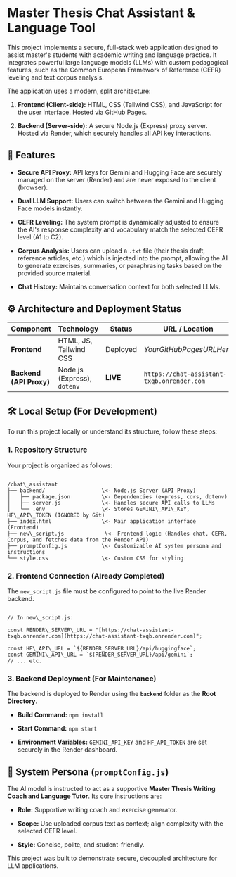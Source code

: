 

# Master Thesis Chat Assistant & Language Tool

This project implements a secure, full-stack web application designed to assist master's students with academic writing and language practice. It integrates powerful large language models (LLMs) with custom pedagogical features, such as the Common European Framework of Reference (CEFR) leveling and text corpus analysis.

The application uses a modern, split architecture:

1. **Frontend (Client-side):** HTML, CSS (Tailwind CSS), and JavaScript for the user interface. Hosted via GitHub Pages.

2. **Backend (Server-side):** A secure Node.js (Express) proxy server. Hosted via Render, which securely handles all API key interactions.

## 🚀 Features

* **Secure API Proxy:** API keys for Gemini and Hugging Face are securely managed on the server (Render) and are never exposed to the client (browser).

* **Dual LLM Support:** Users can switch between the Gemini and Hugging Face models instantly.

* **CEFR Leveling:** The system prompt is dynamically adjusted to ensure the AI's response complexity and vocabulary match the selected CEFR level (A1 to C2).

* **Corpus Analysis:** Users can upload a `.txt` file (their thesis draft, reference articles, etc.) which is injected into the prompt, allowing the AI to generate exercises, summaries, or paraphrasing tasks based on the provided source material.

* **Chat History:** Maintains conversation context for both selected LLMs.

## ⚙️ Architecture and Deployment Status

| Component | Technology | Status | URL / Location | 
 | ----- | ----- | ----- | ----- | 
| **Frontend** | HTML, JS, Tailwind CSS | Deployed | $$ Your GitHub Pages URL Here $$ | 
| **Backend (API Proxy)** | Node.js (Express), `dotenv` | **LIVE** | `https://chat-assistant-txqb.onrender.com` | 

## 🛠️ Local Setup (For Development)

To run this project locally or understand its structure, follow these steps:

### 1. Repository Structure

Your project is organized as follows:

```

/chat\_assistant
├── backend/                  \<- Node.js Server (API Proxy)
│   ├── package.json          \<- Dependencies (express, cors, dotenv)
│   ├── server.js             \<- Handles secure API calls to LLMs
│   └── .env                  \<- Stores GEMINI\_API\_KEY, HF\_API\_TOKEN (IGNORED by Git)
├── index.html                \<- Main application interface (Frontend)
├── new\_script.js             \<- Frontend logic (Handles chat, CEFR, Corpus, and fetches data from the Render API)
├── promptConfig.js           \<- Customizable AI system persona and instructions
└── style.css                 \<- Custom CSS for styling

```

### 2. Frontend Connection (Already Completed)

The `new_script.js` file must be configured to point to the live Render backend.

```

// In new\_script.js:

const RENDER\_SERVER\_URL = "[https://chat-assistant-txqb.onrender.com](https://chat-assistant-txqb.onrender.com)";

const HF\_API\_URL = `${RENDER_SERVER_URL}/api/huggingface`;
const GEMINI\_API\_URL = `${RENDER_SERVER_URL}/api/gemini`;
// ... etc.

```

### 3. Backend Deployment (For Maintenance)

The backend is deployed to Render using the **`backend`** folder as the **Root Directory**.

* **Build Command:** `npm install`

* **Start Command:** `npm start`

* **Environment Variables:** `GEMINI_API_KEY` and `HF_API_TOKEN` are set securely in the Render dashboard.

## 📜 System Persona (`promptConfig.js`)

The AI model is instructed to act as a supportive **Master Thesis Writing Coach and Language Tutor**. Its core instructions are:

* **Role:** Supportive writing coach and exercise generator.

* **Scope:** Use uploaded corpus text as context; align complexity with the selected CEFR level.

* **Style:** Concise, polite, and student-friendly.

This project was built to demonstrate secure, decoupled architecture for LLM applications.
